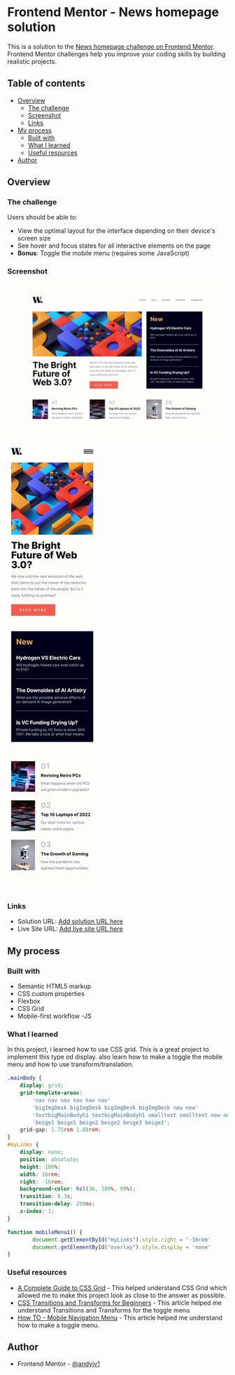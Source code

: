 # Frontend Mentor - News homepage solution

This is a solution to the [News homepage challenge on Frontend Mentor](https://www.frontendmentor.io/challenges/news-homepage-H6SWTa1MFl). Frontend Mentor challenges help you improve your coding skills by building realistic projects. 

## Table of contents

- [Overview](#overview)
  - [The challenge](#the-challenge)
  - [Screenshot](#screenshot)
  - [Links](#links)
- [My process](#my-process)
  - [Built with](#built-with)
  - [What I learned](#what-i-learned)
  - [Useful resources](#useful-resources)
- [Author](#author)


## Overview

### The challenge

Users should be able to:

- View the optimal layout for the interface depending on their device's screen size
- See hover and focus states for all interactive elements on the page
- **Bonus**: Toggle the mobile menu (requires some JavaScript)

### Screenshot

![](./screenshots/screenshot1.png)
![](./screenshots/screenshot2.png)

### Links

- Solution URL: [Add solution URL here](https://your-solution-url.com)
- Live Site URL: [Add live site URL here](https://your-live-site-url.com)

## My process

### Built with

- Semantic HTML5 markup
- CSS custom properties
- Flexbox
- CSS Grid
- Mobile-first workflow
-JS

### What I learned

In this project, i learned how to use CSS grid. This is a great project to implement this type od display.  also learn how to make a toggle the mobile menu and how to use transform/translation.

```css
.mainBody {
    display: grid;
    grid-template-areas:
        'nav nav nav nav nav nav'
        'bigImgDesk bigImgDesk bigImgDesk bigImgDesk new new'
        'textbigMainBodyh1 textbigMainBodyh1 smalltext smalltext new new'
        'beige1 beige1 beige2 beige2 beige3 beige3';
    grid-gap: 1.75rem 1.88rem;
}
#myLinks {
    display: none;
    position: absolute;
    height: 100%;
    width: 16rem;
    right: -16rem;
    background-color: hsl(36, 100%, 99%);
    transition: 0.3s;
    transition-delay: 250ms;
    z-index: 1;
}
```
```js
function mobileMenu1() {
        document.getElementById("myLinks").style.right = '-16rem'
        document.getElementById("overlay").style.display = 'none'
}
```

### Useful resources

- [A Complete Guide to CSS Grid](https://css-tricks.com/snippets/css/complete-guide-grid/) - This helped understand CSS Grid which allowed me to make this project look as close to the answer as possible.
- [CSS Transitions and Transforms for Beginners](https://thoughtbot.com/blog/transitions-and-transforms) - This article  helped me understand Transitions and Transforms for the toggle menu
- [How TO - Mobile Navigation Menu](https://www.w3schools.com/howto/howto_js_mobile_navbar.asp) - This article helped me understand how to make a toggle menu.
## Author

- Frontend Mentor - [@andyjv1](https://www.frontendmentor.io/profile/andyjv1)
